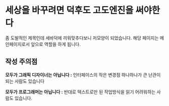 # 세상을 바꾸려면 덕후도 고도엔진을 써야한다

좀 도발적인 제목인데 세바덕에 끼워맞추다보니 저모양이 되었습니다. 해당 페이지는 메인페이지로서 앞으로 역할을 하게 됩니다.







## 작성 주의점

**모두가 그래픽 디자이너는 아닙니다 :** 인터페이스의 작은 변경점 하나하나가 큰 난관이 되는 사람도 있습니다

**모두가 프로그래머는 아닙니다 :** 반대로 텍스트로만 된 작업방식을 읽기 어려워하는 사람도 있습니다.
